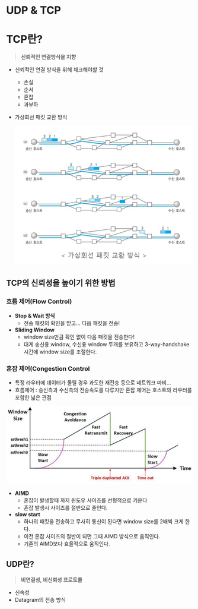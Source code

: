 # UDP & TCP

# TCP란?

> **신뢰적인 연결방식을 지향**
> 
- 신뢰적인 연결 방식을 위해 체크해야할 것
    - 손실
    - 순서
    - 혼잡
    - 과부하
- 가상회선 패킷 교환 방식
    
    ![Untitled](UDP%20&%20TCP%20b2ea3f1234c04a8eaab280439a84cb56/Untitled.png)
    

## TCP의 신뢰성을 높이기 위한 방법

### 흐름 제어(Flow Control)

- **Stop & Wait 방식**
    - 전송 패킷의 확인을 받고… 다음 패킷을 전송!
- **Sliding Window**
    - window size만큼 확인 없이 다음 패킷을 전송한다!
    - 대게 송신용 window, 수신용 window 두개를 보유하고 3-way-handshake 시간에 window size를 조절한다.

### 혼잡 제어(Congestion Control

- 특정 라우터에 데이터가 몰릴 경우 과도한 재전송 등으로 네트워크 마비…
- 흐름제어 : 송신측과 수신측의 전송속도를 다루지만 혼잡 제어는 호스트와 라우터를 포함한 넓은 관점

![Untitled](UDP%20&%20TCP%20b2ea3f1234c04a8eaab280439a84cb56/Untitled%201.png)

- **AIMD**
    - 혼잡이 발생할때 까지 윈도우 사이즈를 선형적으로 키운다
    - 혼잡 발생시 사이즈를 절반으로 줄인다.
- **slow start**
    - 하나의 패킷을 전송하고 무사히 통신이 된다면 window size를 2배씩 크게 한다.
    - 이전 혼잡 사이즈의 절반이 되면 그때 AIMD 방식으로 움직인다.
    - 기존의 AIMD보다 효율적으로 움직인다.

## UDP란?

> **비연결성, 비신뢰성 프로토콜**
> 
- 신속성
- Datagram의 전송 방식